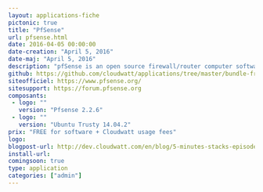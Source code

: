 ```yaml
---
layout: applications-fiche
pictonic: true
title: "PfSense"
url: pfsense.html
date: 2016-04-05 00:00:00
date-creation: "April 5, 2016"
date-maj: "April 5, 2016"
description: "pfSense is an open source firewall/router computer software distribution based on FreeBSD. It is installed on a physical computer or a virtual machine to make a dedicated firewall/router for a network and is noted for its reliability and offering features often only found in expensive commercial firewalls. It can be configured and upgraded through a web-based interface, and requires no knowledge of the underlying FreeBSD system to manage. PfSense is commonly deployed as a perimeter firewall, router, wireless access point, DHCP server, DNS server, and as a VPN endpoint. "
github: https://github.com/cloudwatt/applications/tree/master/bundle-freebsd-pfsense
siteofficiel: https://www.pfsense.org/
sitesupport: https://forum.pfsense.org
composants:
 - logo: ""
   version: "Pfsense 2.2.6"
 - logo: ""
   version: "Ubuntu Trusty 14.04.2"
prix: "FREE for software + Cloudwatt usage fees"
logo: 
blogpost-url: http://dev.cloudwatt.com/en/blog/5-minutes-stacks-episode-twenty-five-pfsense.html
install-url: 
comingsoon: true
type: application
categories: ["admin"]
---
```

